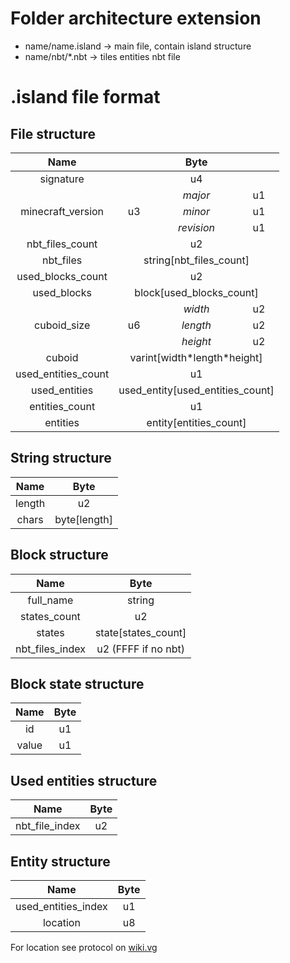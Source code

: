 # Folder architecture extension 
* name/name.island -> main file, contain island structure
* name/nbt/*.nbt -> tiles entities nbt file

# .island file format

## File structure

<table style="text-align:center">
<thead>
  <tr>
    <th>Name</th>
    <th colspan="3">Byte</th>
  </tr>
</thead>
<tbody>
  <tr>
    <td>signature</td>
    <td colspan="3">u4</td>
  </tr>
  <tr>
    <td rowspan="3">minecraft_version</td>
    <td rowspan="3">u3</td>
    <td style="font-style:italic">major</td>
    <td>u1</td>
  </tr>
  <tr>
    <td style="font-style:italic">minor</td>
    <td>u1</td>
  </tr>
  <tr>
    <td style="font-style:italic">revision</td>
    <td>u1</td>
  </tr>
  <tr>
    <td>nbt_files_count</td>
    <td colspan="3">u2</td>
  </tr>
  <tr>
    <td>nbt_files</td>
    <td colspan="3">string[nbt_files_count]</td>
  </tr>
  <tr>
    <td>used_blocks_count</td>
    <td colspan="3">u2</td>
  </tr>
  <tr>
    <td>used_blocks</td>
    <td colspan="3">block[used_blocks_count]</td>
  </tr>
  <tr>
    <td rowspan="3">cuboid_size</td>
    <td rowspan="3">u6</td>
    <td style="font-style:italic">width</td>
    <td>u2</td>
  </tr>
  <tr>
    <td style="font-style:italic">length</td>
    <td>u2</td>
  </tr>
  <tr>
    <td style="font-style:italic">height</td>
    <td>u2</td>
  </tr>
  <tr>
    <td>cuboid</td>
    <td colspan="3">varint[width*length*height]</td>
  </tr>
  <tr>
    <td>used_entities_count</td>
    <td colspan="3">u1</td>
  </tr>
  <tr>
    <td>used_entities</td>
    <td colspan="3">used_entity[used_entities_count]</td>
  </tr>

  <tr>
    <td>entities_count</td>
    <td colspan="3">u1</td>
  </tr>
  <tr>
    <td>entities</td>
    <td colspan="3">entity[entities_count]</td>
  </tr>
</tbody>
</table>

## String structure

<table style="text-align:center">
<thread>
  <tr>
    <th>Name</th>
    <th colspan="3">Byte</th>
  </tr>
</thread>
<tbody>
  <tr>
    <td>length</td>
    <td>u2</td>
  </tr>
  <tr>
    <td>chars</td>
    <td>byte[length]</td>
  </tr>
</tbody>
</table>

## Block structure

<table style="text-align:center">
<thead>
  <tr>
    <th>Name</th>
    <th colspan="3">Byte</th>
  </tr>
</thead>
<tbody>
  <tr>
    <td>full_name<br></td>
    <td colspan="3">string<br></td>
  </tr>
  <tr>
    <td rowspan="3">states_count</td>
    <td colspan="3" rowspan="3">u2</td>
  </tr>
  <tr>
  </tr>
  <tr>
  </tr>
  <tr>
    <td>states</td>
    <td>state[states_count]</td>
  <tr>
    <td>nbt_files_index</td>
    <td>u2 (FFFF if no nbt)</td>
  </tr>
</tbody>
</table>

## Block state structure

<table style="text-align:center">
<thead>
  <tr>
    <th>Name</th>
    <th>Byte</th>
  </tr>
</thead>
<tbody>
  <tr>
    <td>id</td>
    <td>u1</td>
  </tr>
  <tr>
    <td>value</td>
    <td>u1</td>
  </tr>
</tbody>
</table>

## Used entities structure

<table style="text-align:center">
<thead>
  <tr>
    <th>Name</th>
    <th>Byte</th>
  </tr>
</thead>
<tbody>
  <tr>
    <td>nbt_file_index</td>
    <td>u2</td>
  </tr>
</tbody>
</table>

## Entity structure

<table style="text-align:center">
<thead>
  <tr>
    <th>Name</th>
    <th colspan="3">Byte</th>
  </tr>
</thead>
<tbody>
  <tr>
    <td>used_entities_index</td>
    <td colspan="3">u1</td>
  </tr>
  <tr>
    <td>location</td>
    <td>u8</td>
  </tr>
</tbody>
</table>

For location see protocol on [wiki.vg](https://wiki.vg/Protocol#Position)